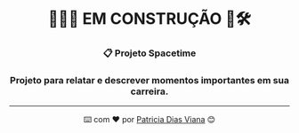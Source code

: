 <div align="center">
  <h1>👷🏾🧱 EM CONSTRUÇÃO 👷🛠️</h1>

  ### 📋 Projeto Spacetime
  <h3>
    Projeto para relatar e descrever momentos importantes em sua carreira.
  </h3>
  
  ---
⌨️ com ❤️ por [Patricia Dias Viana](https://github.com/patriciadivi) 😊
</div>
